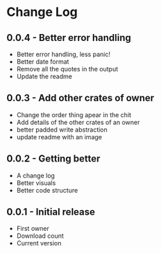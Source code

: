 
# Change Log

## 0.0.4 - Better error handling
 - Better error handling, less panic!
 - Better date format
 - Remove all the quotes in the output
 - Update the readme 

## 0.0.3 - Add other crates of owner
 - Change the order thing apear in the chit
 - Add details of the other crates of an owner
 - better padded write abstraction
 - update readme with an image

## 0.0.2 - Getting better
 - A change log
 - Better visuals 
 - Better code structure

## 0.0.1 - Initial release
  - First owner
  - Download count
  - Current version